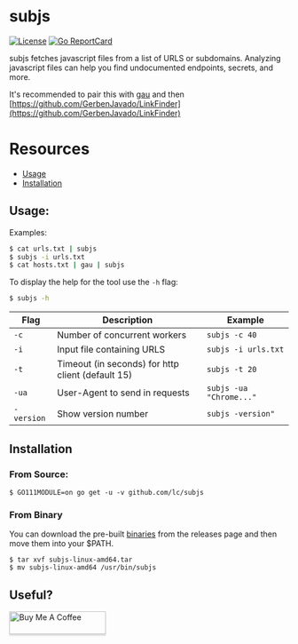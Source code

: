 # subjs
[![License](https://img.shields.io/badge/license-MIT-_red.svg)](https://opensource.org/licenses/MIT)
[![Go ReportCard](https://goreportcard.com/badge/github.com/lc/gau)](https://goreportcard.com/report/github.com/lc/subjs)

subjs fetches javascript files from a list of URLS or subdomains. Analyzing javascript files can help you find undocumented endpoints, secrets, and more.

It's recommended to pair this with [gau](https://github.com/lc/gau) and then [https://github.com/GerbenJavado/LinkFinder](https://github.com/GerbenJavado/LinkFinder)

# Resources
- [Usage](#usage)
- [Installation](#installation)

## Usage:
Examples:
```bash
$ cat urls.txt | subjs 
$ subjs -i urls.txt
$ cat hosts.txt | gau | subjs
```

To display the help for the tool use the `-h` flag:

```bash
$ subjs -h
```

| Flag | Description | Example |
|------|-------------|---------|
| `-c` | Number of concurrent workers | `subjs -c 40` |
| `-i` | Input file containing URLS | `subjs -i urls.txt` |
| `-t` | Timeout (in seconds) for http client (default 15) | `subjs -t 20` |
| `-ua` | User-Agent to send in requests | `subjs -ua "Chrome..."` |
| `-version` | Show version number | `subjs -version"` |


## Installation
### From Source:

```
$ GO111MODULE=on go get -u -v github.com/lc/subjs
```

### From Binary
You can download the pre-built [binaries](https://github.com/lc/subjs/releases/) from the releases page and then move them into your $PATH.

```
$ tar xvf subjs-linux-amd64.tar
$ mv subjs-linux-amd64 /usr/bin/subjs
```

## Useful?

<a href="http://buymeacoff.ee/cdl" target="_blank"><img src="https://www.buymeacoffee.com/assets/img/custom_images/orange_img.png" alt="Buy Me A Coffee" style="height: 41px !important;width: 174px !important;box-shadow: 0px 3px 2px 0px rgba(190, 190, 190, 0.5) !important;-webkit-box-shadow: 0px 3px 2px 0px rgba(190, 190, 190, 0.5) !important;" ></a>

